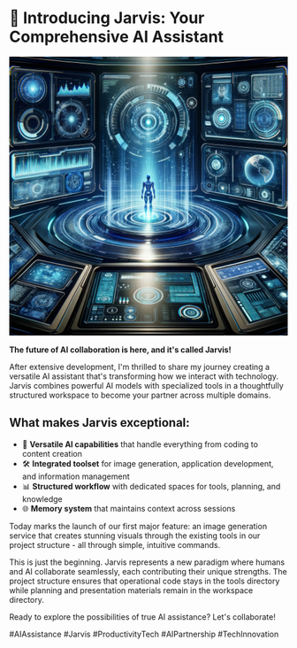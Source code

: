 # 🚀 Introducing Jarvis: Your Comprehensive AI Assistant

![Jarvis AI Command Center](../generated_images/A_futuristic_AI_command_center_20250423_214927.png)

**The future of AI collaboration is here, and it's called Jarvis!** 

After extensive development, I'm thrilled to share my journey creating a versatile AI assistant that's transforming how we interact with technology. Jarvis combines powerful AI models with specialized tools in a thoughtfully structured workspace to become your partner across multiple domains.

## What makes Jarvis exceptional:

- 🧠 **Versatile AI capabilities** that handle everything from coding to content creation
- 🛠️ **Integrated toolset** for image generation, application development, and information management
- 📊 **Structured workflow** with dedicated spaces for tools, planning, and knowledge
- 🌐 **Memory system** that maintains context across sessions

Today marks the launch of our first major feature: an image generation service that creates stunning visuals through the existing tools in our project structure - all through simple, intuitive commands.

This is just the beginning. Jarvis represents a new paradigm where humans and AI collaborate seamlessly, each contributing their unique strengths. The project structure ensures that operational code stays in the tools directory while planning and presentation materials remain in the workspace directory.

Ready to explore the possibilities of true AI assistance? Let's collaborate!

#AIAssistance #Jarvis #ProductivityTech #AIPartnership #TechInnovation 
